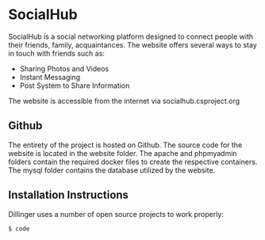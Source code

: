 # SocialHub
SocialHub is a social networking platform designed to connect people with their friends, family, acquaintances. The website offers several ways to stay in touch with friends such as:
- Sharing Photos and Videos
- Instant Messaging
- Post System to Share Information

The website is accessible from the internet via socialhub.csproject.org

## Github
The entirety of the project is hosted on Github. The source code for the website is located in the website folder. The apache and phpmyadmin folders contain the required docker files to create the respective containers. The mysql folder contains the database utilized by the website.

## Installation Instructions

Dillinger uses a number of open source projects to work properly:

```sh
$ code
```
